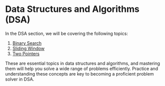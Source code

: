 # Data Structures and Algorithms (DSA)

In the DSA section, we will be covering the following topics:

1. [Binary Search](#binary-search)
2. [Sliding Window](#sliding-window)
3. [Two Pointers](#two-pointers)


These are essential topics in data structures and algorithms, and mastering them will help you solve a wide range of problems efficiently. Practice and understanding these concepts are key to becoming a proficient problem solver in DSA.